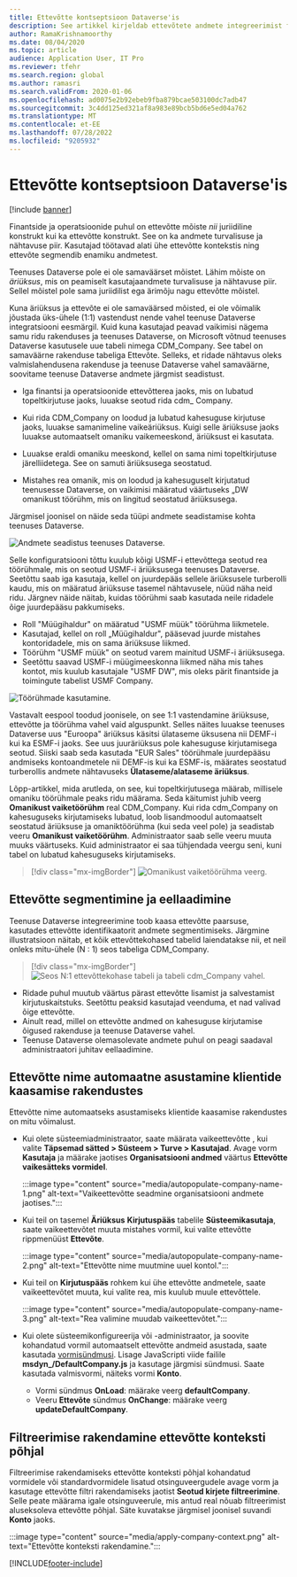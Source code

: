 ```yaml
---
title: Ettevõtte kontseptsioon Dataverse'is
description: See artikkel kirjeldab ettevõtete andmete integreerimist finantside ja toimingute ning ettevõtete vahel Dataverse.
author: RamaKrishnamoorthy
ms.date: 08/04/2020
ms.topic: article
audience: Application User, IT Pro
ms.reviewer: tfehr
ms.search.region: global
ms.author: ramasri
ms.search.validFrom: 2020-01-06
ms.openlocfilehash: ad0075e2b92ebeb9fba879bcae503100dc7adb47
ms.sourcegitcommit: 3c4dd125ed321af8a983e89bcb5bd6e5ed04a762
ms.translationtype: MT
ms.contentlocale: et-EE
ms.lasthandoff: 07/28/2022
ms.locfileid: "9205932"
---
```

# <a name="company-concept-in-dataverse"></a>Ettevõtte kontseptsioon Dataverse'is

[!include [banner](../../includes/banner.md)]




Finantside ja operatsioonide puhul on ettevõtte mõiste *nii* juriidiline konstrukt kui ka ettevõtte konstrukt. See on ka andmete turvalisuse ja nähtavuse piir. Kasutajad töötavad alati ühe ettevõtte kontekstis ning ettevõte segmendib enamiku andmetest.

Teenuses Dataverse pole ei ole samaväärset mõistet. Lähim mõiste on *äriüksus*, mis on peamiselt kasutajaandmete turvalisuse ja nähtavuse piir. Sellel mõistel pole sama juriidilist ega ärimõju nagu ettevõtte mõistel.

Kuna äriüksus ja ettevõte ei ole samaväärsed mõisted, ei ole võimalik jõustada üks-ühele (1:1) vastendust nende vahel teenuse Dataverse integratsiooni eesmärgil. Kuid kuna kasutajad peavad vaikimisi nägema samu ridu rakenduses ja teenuses Dataverse, on Microsoft võtnud teenuses Dataverse kasutusele uue tabeli nimega CDM\_Company. See tabel on samaväärne rakenduse tabeliga Ettevõte. Selleks, et ridade nähtavus oleks valmislahendusena rakenduse ja teenuse Dataverse vahel samaväärne, soovitame teenuse Dataverse andmete järgmist seadistust.

+ Iga finantsi ja operatsioonide ettevõtterea jaoks, mis on lubatud topeltkirjutuse jaoks, luuakse seotud rida cdm\_ Company.

+ Kui rida CDM\_Company on loodud ja lubatud kahesuguse kirjutuse jaoks, luuakse samanimeline vaikeäriüksus. Kuigi selle äriüksuse jaoks luuakse automaatselt omaniku vaikemeeskond, äriüksust ei kasutata.
+ Luuakse eraldi omaniku meeskond, kellel on sama nimi topeltkirjutuse järelliidetega. See on samuti äriüksusega seostatud.

+ Mistahes rea omanik, mis on loodud ja kahesuguselt kirjutatud teenusesse Dataverse, on vaikimisi määratud väärtuseks „DW omanikust töörühm, mis on lingitud seostatud äriüksusega.

Järgmisel joonisel on näide seda tüüpi andmete seadistamise kohta teenuses Dataverse.

![Andmete seadistus teenuses Dataverse.](media/dual-write-company-1.png)

Selle konfiguratsiooni tõttu kuulub kõigi USMF-i ettevõttega seotud rea töörühmale, mis on seotud USMF-i äriüksusega teenuses Dataverse. Seetõttu saab iga kasutaja, kellel on juurdepääs sellele äriüksusele turberolli kaudu, mis on määratud äriüksuse tasemel nähtavusele, nüüd näha neid ridu. Järgnev näide näitab, kuidas töörühmi saab kasutada neile ridadele õige juurdepääsu pakkumiseks.

+ Roll "Müügihaldur" on määratud "USMF müük" töörühma liikmetele.
+ Kasutajad, kellel on roll „Müügihaldur", pääsevad juurde mistahes kontoridadele, mis on sama äriüksuse liikmed.
+ Töörühm "USMF müük" on seotud varem mainitud USMF-i äriüksusega.
+ Seetõttu saavad USMF-i müügimeeskonna liikmed näha mis tahes kontot, mis kuulub kasutajale "USMF DW", mis oleks pärit finantside ja toimingute tabelist USMF Company.

![Töörühmade kasutamine.](media/dual-write-company-2.png)

Vastavalt eespool toodud joonisele, on see 1:1 vastendamine äriüksuse, ettevõtte ja töörühma vahel vaid alguspunkt. Selles näites luuakse teenuses Dataverse uus "Euroopa" äriüksus käsitsi ülataseme üksusena nii DEMF-i kui ka ESMF-i jaoks. See uus juuräriüksus pole kahesuguse kirjutamisega seotud. Siiski saab seda kasutada "EUR Sales" töörühmale juurdepääsu andmiseks kontoandmetele nii DEMF-is kui ka ESMF-is, määrates seostatud turberollis andmete nähtavuseks **Ülataseme/alataseme äriüksus**.

Lõpp-artikkel, mida arutleda, on see, kui topeltkirjutusega määrab, millisele omaniku töörühmale peaks ridu määrama. Seda käitumist juhib veerg **Omanikust vaiketöörühm** real CDM\_Company. Kui rida cdm\_Company on kahesuguseks kirjutamiseks lubatud, loob lisandmoodul automaatselt seostatud äriüksuse ja omaniktöörühma (kui seda veel pole) ja seadistab veeru **Omanikust vaiketöörühm**. Administraator saab selle veeru muuta muuks väärtuseks. Kuid administraator ei saa tühjendada veergu seni, kuni tabel on lubatud kahesuguseks kirjutamiseks.

> [!div class="mx-imgBorder"]
![Omanikust vaiketöörühma veerg.](media/dual-write-default-owning-team.jpg)

## <a name="company-striping-and-bootstrapping"></a>Ettevõtte segmentimine ja eellaadimine

Teenuse Dataverse integreerimine toob kaasa ettevõtte paarsuse, kasutades ettevõtte identifikaatorit andmete segmentimiseks. Järgmine illustratsioon näitab, et kõik ettevõttekohased tabelid laiendatakse nii, et neil onleks mitu-ühele (N : 1) seos tabeliga CDM\_Company.

> [!div class="mx-imgBorder"]
![Seos N:1 ettevõttekohase tabeli ja tabeli cdm_Company vahel.](media/dual-write-bootstrapping.png)

+ Ridade puhul muutub väärtus pärast ettevõtte lisamist ja salvestamist kirjutuskaitstuks. Seetõttu peaksid kasutajad veenduma, et nad valivad õige ettevõtte.
+ Ainult read, millel on ettevõtte andmed on kahesuguse kirjutamise õigused rakenduse ja teenuse Dataverse vahel.
+ Teenuse Dataverse olemasolevate andmete puhul on peagi saadaval administraatori juhitav eellaadimine.


## <a name="autopopulate-company-name-in-customer-engagement-apps"></a>Ettevõtte nime automaatne asustamine klientide kaasamise rakendustes

Ettevõtte nime automaatseks asustamiseks klientide kaasamise rakendustes on mitu võimalust.

+ Kui olete süsteemiadministraator, saate määrata vaikeettevõtte , kui valite **Täpsemad sätted > Süsteem > Turve > Kasutajad**. Avage vorm **Kasutaja** ja määrake jaotises **Organisatsiooni andmed** väärtus **Ettevõtte vaikesätteks vormidel**.

    :::image type="content" source="media/autopopulate-company-name-1.png" alt-text="Vaikeettevõtte seadmine organisatsiooni andmete jaotises.":::

+ Kui teil on tasemel **Äriüksus** **Kirjutuspääs** tabelile **Süsteemikasutaja**, saate vaikeettevõtet muuta mistahes vormil, kui valite ettevõtte rippmenüüst **Ettevõte**.

    :::image type="content" source="media/autopopulate-company-name-2.png" alt-text="Ettevõtte nime muutmine uuel kontol.":::

+ Kui teil on **Kirjutuspääs** rohkem kui ühe ettevõtte andmetele, saate vaikeettevõtet muuta, kui valite rea, mis kuulub muule ettevõttele.

    :::image type="content" source="media/autopopulate-company-name-3.png" alt-text="Rea valimine muudab vaikeettevõtet.":::

+ Kui olete süsteemikonfigureerija või -administraator, ja soovite kohandatud vormil automaatselt ettevõtte andmeid asustada, saate kasutada [vormisündmusi](/powerapps/developer/model-driven-apps/clientapi/events-forms-grids). Lisage JavaScripti viide failile **msdyn_/DefaultCompany.js** ja kasutage järgmisi sündmusi. Saate kasutada valmisvormi, näiteks vormi **Konto**.

    + Vormi sündmus **OnLoad**: määrake veerg **defaultCompany**.
    + Veeru **Ettevõte** sündmus **OnChange**: määrake veerg **updateDefaultCompany**.

## <a name="apply-filtering-based-on-the-company-context"></a>Filtreerimise rakendamine ettevõtte konteksti põhjal

Filtreerimise rakendamiseks ettevõtte konteksti põhjal kohandatud vormidele või standardvormidele lisatud otsinguveergudele avage vorm ja kasutage ettevõtte filtri rakendamiseks jaotist **Seotud kirjete filtreerimine**. Selle peate määrama igale otsinguveerule, mis antud real nõuab filtreerimist aluseksoleva ettevõtte põhjal. Säte kuvatakse järgmisel joonisel suvandi **Konto** jaoks.

:::image type="content" source="media/apply-company-context.png" alt-text="Ettevõtte konteksti rakendamine.":::



[!INCLUDE[footer-include](../../../../includes/footer-banner.md)]
